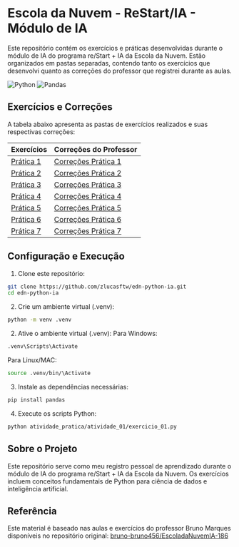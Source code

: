 # Escola da Nuvem - ReStart/IA - Módulo de IA

Este repositório contém os exercícios e práticas desenvolvidas durante o módulo de IA do programa re/Start + IA da Escola da Nuvem. Estão organizados em pastas separadas, contendo tanto os exercícios que desenvolvi quanto as correções do professor que registrei durante as aulas.

![Python](https://img.shields.io/badge/Python-3776AB?style=for-the-badge&logo=python&logoColor=white)
![Pandas](https://img.shields.io/badge/Pandas-150458?style=for-the-badge&logo=pandas&logoColor=white)

## Exercícios e Correções

A tabela abaixo apresenta as pastas de exercícios realizados e suas respectivas correções:

| Exercícios | Correções do Professor |
|------------|------------------------|
| [Prática 1](./atividades_pratica/atividade_01/) | [Correções Prática 1](./correcao_professor/atividade_01/) |
| [Prática 2](./atividades_pratica/atividade_02/) | [Correções Prática 2](./correcao_professor/atividade_02/) |
| [Prática 3](./atividades_pratica/atividade_03/) | [Correções Prática 3](./pratica03/) |
| [Prática 4](./atividades_pratica/atividade_04/) | [Correções Prática 4](./pratica04/) |
| [Prática 5](./atividades_pratica/atividade_05/) | [Correções Prática 5](./pratica05/) |
| [Prática 6](./atividades_pratica/atividade_06/) | [Correções Prática 6](./pratica06/) |
| [Prática 7](./atividades_pratica/atividade_07/) | [Correções Prática 7](./pratica07/) |

## Configuração e Execução

1. Clone este repositório:
```bash
git clone https://github.com/zlucasftw/edn-python-ia.git
cd edn-python-ia
```

2. Crie um ambiente virtual (.venv):
```bash
python -m venv .venv
```

2. Ative o ambiente virtual (.venv):
Para Windows:
```bash
.venv\Scripts\Activate
```
Para Linux/MAC:
```bash
source .venv/bin/\Activate
```

3. Instale as dependências necessárias:
```bash
pip install pandas
```

4. Execute os scripts Python:
```bash
python atividade_pratica/atividade_01/exercicio_01.py
```

## Sobre o Projeto

Este repositório serve como meu registro pessoal de aprendizado durante o módulo de IA do programa re/Start + IA da Escola da Nuvem. Os exercícios incluem conceitos fundamentais de Python para ciência de dados e inteligência artificial.

## Referência

Este material é baseado nas aulas e exercícios do professor Bruno Marques disponíveis no repositório original: [bruno-bruno456/EscoladaNuvemIA-186](https://github.com/bruno-bruno456/EscoladaNuvemIA-186)
